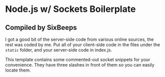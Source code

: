 # Node.js w/ Sockets Boilerplate
## Compiled by SixBeeps

I got a good bit of the server-side code from various online sources, the rest was coded by me. Put all of your client-side code in the files under the `static` folder, and your server-side code in index.js.

This template contains some commented-out socket snippets for your convenience. They have three slashes in front of them so you can easily locate them.